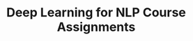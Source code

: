 ---
title: "Deep Learning for NLP Course Assignments"
excerpt: ""
collection: projects
codeurl: "https://github.com/itsuncheng/COMP4901I_Assignments"
description: "During my first year at HKUST, I studied Deep Learning for Natural Language Processing, which made me interested in this field. We learned about the modern technologies applied on text, such as word embeddings, CNN, RNN, seq2seq, self-attention, and even transformer models. The assignments of this course are as follows: Twitter sentiment analysis using Logistic Regression, Twitter sentiment analysis using CBOW embeddings and FeedForward Neural Network, Amazon product review rating classifier using word-based CNN, and Sherlock Holmes novel generation using RNN."
---